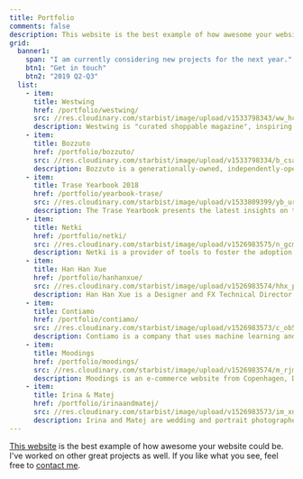 ```yaml
---
title: Portfolio
comments: false
description: This website is the best example of how awesome your website could be. I've worked on other great projects as well. If you like what you see, feel free to contact me.
grid:
  banner1:
    span: "I am currently considering new projects for the next year."
    btn1: "Get in touch"
    btn2: "2019 Q2-Q3"
  list:
    - item:
      title: Westwing
      href: /portfolio/westwing/
      src: //res.cloudinary.com/starbist/image/upload/v1533798343/ww_hceizq.png
      description: Westwing is "curated shoppable magazine", inspiring customers every day with the newest trends, themes, stories, brands and products from the world of Home & Living.
    - item:
      title: Bozzuto
      href: /portfolio/bozzuto/
      src: //res.cloudinary.com/starbist/image/upload/v1533798334/b_csao4p.png
      description: Bozzuto is a generationally-owned, independently-operated family business, and a diversified real estate company celebrated for developments, construction, property management and homebuilding.
    - item:
      title: Trase Yearbook 2018
      href: /portfolio/yearbook-trase/
      src: //res.cloudinary.com/starbist/image/upload/v1533809399/yb_urvwkg.png
      description: The Trase Yearbook presents the latest insights on the sustainability of global agricultural commodity supply chains associated with tropical deforestation.
    - item:
      title: Netki
      href: /portfolio/netki/
      src: //res.cloudinary.com/starbist/image/upload/v1526983575/n_gcmcap.png
      description: Netki is a provider of tools to foster the adoption of blockchain technology from Los Angeles, United States.
    - item:
      title: Han Han Xue
      href: /portfolio/hanhanxue/
      src: //res.cloudinary.com/starbist/image/upload/v1526983574/hhx_p45br6.png
      description: Han Han Xue is a Designer and FX Technical Director from Montreal, Canada.
    - item:
      title: Contiamo
      href: /portfolio/contiamo/
      src: //res.cloudinary.com/starbist/image/upload/v1526983573/c_ob598q.png
      description: Contiamo is a company that uses machine learning and AI to drive better decision making and process optimization.
    - item:
      title: Moodings
      href: /portfolio/moodings/
      src: //res.cloudinary.com/starbist/image/upload/v1526983574/m_rjmzz2.png
      description: Moodings is an e-commerce website from Copenhagen, Denmark. By curating upcoming and established design and art, they help designers and artists compete on the market.
    - item:
      title: Irina & Matej
      href: /portfolio/irinaandmatej/
      src: //res.cloudinary.com/starbist/image/upload/v1526983573/im_xnyy09.png
      description: Irina and Matej are wedding and portrait photographers based in Croatia and traveling the world.
---
```


[This website](/how/) is the best example of how awesome your website could be. I've worked on other great projects as well. If you like what you see, feel free to [contact me](/about-me/).
